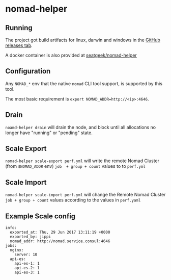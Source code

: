 # nomad-helper

## Running

The project got build artifacts for linux, darwin and windows in the [GitHub releases tab](https://github.com/seatgeek/nomad-helper/releases).

A docker container is also provided at [seatgeek/nomad-helper](https://hub.docker.com/r/seatgeek/nomad-helper/tags/)

## Configuration

Any `NOMAD_*` env that the native `nomad` CLI tool support, is supported by this tool.

The most basic requirement is `export NOMAD_ADDR=http://<ip>:4646`.

## Drain

`noamd-helper drain` will drain the node, and block until all allocations no longer have "running" or "pending" state.

## Scale Export

`nomad-helper scale-export perf.yml` will write the remote Nomad Cluster (from `$NOMAD_ADDR` env) `job  + group + count` values to to `perf.yml`

## Scale Import

`nomad-helper scale-import perf.yml` will change the Remote Nomad Cluster `job + group + count` values according to the values in `perf.yaml`

## Example Scale config

```
info:
  exported_at: Thu, 29 Jun 2017 13:11:19 +0000
  exported_by: jippi
  nomad_addr: http://nomad.service.consul:4646
jobs:
  nginx:
    server: 10
  api-es:
    api-es-1: 1
    api-es-2: 1
    api-es-3: 1
```
